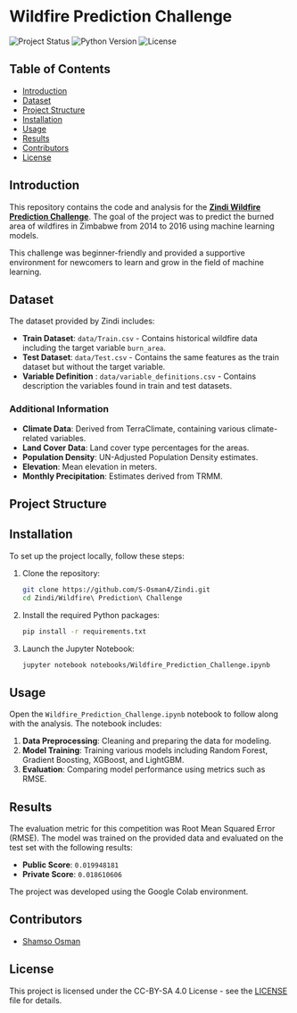 # Wildfire Prediction Challenge

![Project Status](https://img.shields.io/badge/status-active-brightgreen)
![Python Version](https://img.shields.io/badge/python-blue)
![License](https://img.shields.io/badge/License-CC%20BY--SA%204.0-lightgrey.svg)

## Table of Contents

- [Introduction](#introduction)
- [Dataset](#dataset)
- [Project Structure](#project-structure)
- [Installation](#installation)
- [Usage](#usage)
- [Results](#results)
- [Contributors](#contributors)
- [License](#license)

## Introduction

This repository contains the code and analysis for the [**Zindi Wildfire Prediction Challenge**](https://zindi.africa/competitions/predict-fire-extent/data). The goal of the project was to predict the burned area of wildfires in Zimbabwe from 2014 to 2016 using machine learning models.

This challenge was beginner-friendly and provided a supportive environment for newcomers to learn and grow in the field of machine learning.

## Dataset

The dataset provided by Zindi includes:

- **Train Dataset**: `data/Train.csv` - Contains historical wildfire data including the target variable `burn_area`.
- **Test Dataset**: `data/Test.csv` - Contains the same features as the train dataset but without the target variable.
- **Variable Definition** : `data/variable_definitions.csv` - Contains description the variables found in train and test datasets.

### Additional Information

- **Climate Data**: Derived from TerraClimate, containing various climate-related variables.
- **Land Cover Data**: Land cover type percentages for the areas.
- **Population Density**: UN-Adjusted Population Density estimates.
- **Elevation**: Mean elevation in meters.
- **Monthly Precipitation**: Estimates derived from TRMM.

## Project Structure


## Installation

To set up the project locally, follow these steps:

1. Clone the repository:

    ```bash
    git clone https://github.com/S-Osman4/Zindi.git
    cd Zindi/Wildfire\ Prediction\ Challenge
    ```

2. Install the required Python packages:

    ```bash
    pip install -r requirements.txt
    ```

3. Launch the Jupyter Notebook:

    ```bash
    jupyter notebook notebooks/Wildfire_Prediction_Challenge.ipynb
    ```

## Usage

Open the `Wildfire_Prediction_Challenge.ipynb` notebook to follow along with the analysis. The notebook includes:

1. **Data Preprocessing**: Cleaning and preparing the data for modeling.
2. **Model Training**: Training various models including Random Forest, Gradient Boosting, XGBoost, and LightGBM.
3. **Evaluation**: Comparing model performance using metrics such as RMSE.

## Results

The evaluation metric for this competition was Root Mean Squared Error (RMSE). The model was trained on the provided data and evaluated on the test set with the following results:

- **Public Score**: `0.019948181`
- **Private Score**: `0.018610606`

The project was developed using the Google Colab environment.

## Contributors

- [Shamso Osman](https://github.com/S-Osman4)

## License

This project is licensed under the CC-BY-SA 4.0 License - see the [LICENSE](LICENSE) file for details.



